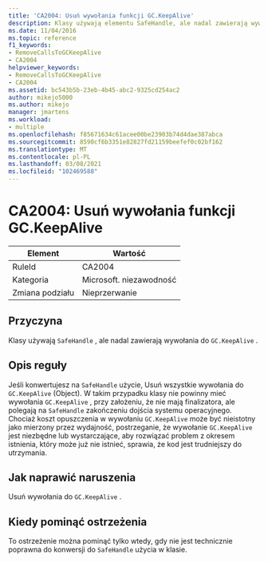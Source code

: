 ```yaml
---
title: 'CA2004: Usuń wywołania funkcji GC.KeepAlive'
description: Klasy używają elementu SafeHandle, ale nadal zawierają wywołania do GC. Utrzymywani.
ms.date: 11/04/2016
ms.topic: reference
f1_keywords:
- RemoveCallsToGCKeepAlive
- CA2004
helpviewer_keywords:
- RemoveCallsToGCKeepAlive
- CA2004
ms.assetid: bc543b5b-23eb-4b45-abc2-9325cd254ac2
author: mikejo5000
ms.author: mikejo
manager: jmartens
ms.workload:
- multiple
ms.openlocfilehash: f85671634c61acee00be23903b74d4dae387abca
ms.sourcegitcommit: 8590cf6b3351e82827fd21159beefef0c02bf162
ms.translationtype: MT
ms.contentlocale: pl-PL
ms.lasthandoff: 03/08/2021
ms.locfileid: "102469588"
---
```

# <a name="ca2004-remove-calls-to-gckeepalive"></a>CA2004: Usuń wywołania funkcji GC.KeepAlive

|Element|Wartość|
|-|-|
|RuleId|CA2004|
|Kategoria|Microsoft. niezawodność|
|Zmiana podziału|Nieprzerwanie|

## <a name="cause"></a>Przyczyna
Klasy używają `SafeHandle` , ale nadal zawierają wywołania do `GC.KeepAlive` .

## <a name="rule-description"></a>Opis reguły
Jeśli konwertujesz na `SafeHandle` użycie, Usuń wszystkie wywołania do `GC.KeepAlive` (Object). W takim przypadku klasy nie powinny mieć wywołania `GC.KeepAlive` , przy założeniu, że nie mają finalizatora, ale polegają na `SafeHandle` zakończeniu dojścia systemu operacyjnego.  Chociaż koszt opuszczenia w wywołaniu `GC.KeepAlive` może być nieistotny jako mierzony przez wydajność, postrzeganie, że wywołanie `GC.KeepAlive` jest niezbędne lub wystarczające, aby rozwiązać problem z okresem istnienia, który może już nie istnieć, sprawia, że kod jest trudniejszy do utrzymania.

## <a name="how-to-fix-violations"></a>Jak naprawić naruszenia
Usuń wywołania do `GC.KeepAlive` .

## <a name="when-to-suppress-warnings"></a>Kiedy pominąć ostrzeżenia
To ostrzeżenie można pominąć tylko wtedy, gdy nie jest technicznie poprawna do konwersji do `SafeHandle` użycia w klasie.
